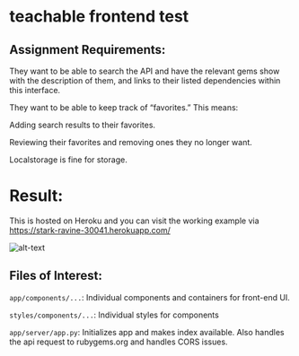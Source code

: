 # teachable frontend test
## Assignment Requirements:

They want to be able to search the API and have the relevant gems show with the description of them, and links to their listed dependencies within this interface.

They want to be able to keep track of “favorites.” This means:

Adding search results to their favorites.

Reviewing their favorites and removing ones they no longer want.

Localstorage is fine for storage.


# Result:

This is hosted on Heroku and you can visit the working example via https://stark-ravine-30041.herokuapp.com/


![alt-text](https://d2ppvlu71ri8gs.cloudfront.net/items/2D2U2Q1R0U1s0D3i2A2s/Screen%20Recording%202017-05-15%20at%2009.18%20PM.gif?v=2198b3eb "Ruby Search API Example")

## Files of Interest:

`app/components/...`: Individual components and containers for front-end UI.

`styles/components/...`: Individual styles for components

`app/server/app.py`: Initializes app and makes index available. Also handles the api request to rubygems.org and handles CORS issues.
